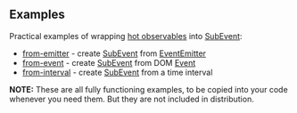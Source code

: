 Examples
--------

Practical examples of wrapping [hot observables] into [SubEvent]: 

* [from-emitter] - create [SubEvent] from [EventEmitter]
* [from-event] - create [SubEvent] from DOM [Event]
* [from-interval] - create [SubEvent] from a time interval

**NOTE:** These are all fully functioning examples, to be copied into your code whenever you need them.
But they are not included in distribution.

[from-interval]:./from-interval.ts
[from-emitter]:./from-emitter.ts
[from-event]:./from-event.ts
[EventEmitter]:https://nodejs.org/api/events.html#events_class_eventemitter
[Event]:https://developer.mozilla.org/en-US/docs/Web/API/Event
[SubEvent]:https://vitaly-t.github.io/sub-events/classes/subevent.html
[hot observables]:https://medium.com/@benlesh/hot-vs-cold-observables-f8094ed53339
